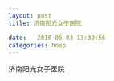 ```yaml
--- 
layout: post 
title: 济南阳光女子医院

date:   2016-05-03 13:39:56 
categories: hosp 
--- 
```

   
济南阳光女子医院
